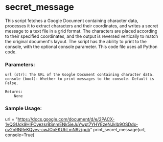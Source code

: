 # secret_message

This script fetches a Google Document containing character data, processes it to extract characters and their coordinates,
and writes a secret message to a text file in a grid format. The characters are placed according to their specified coordinates, 
and the output is reversed vertically to match the original document's layout. The script has the ability to print to the console,
with the optional console parameter.  This code file uses all Python code. 

### Parameters:
    url (str): The URL of the Google Document containing character data.
    console (bool): Whether to print messages to the console. Default is False.

    Returns:
        None

### Sample Usage:
 url = "https://docs.google.com/document/d/e/2PACX-1vQGUck9HIFCyezsrBSnmENk5ieJuYwpt7YHYEzeNJkIb9OSDdx-ov2nRNReKQyey-cwJOoEKUhLmN9z/pub"
 print_secret_message(url, console=True)
